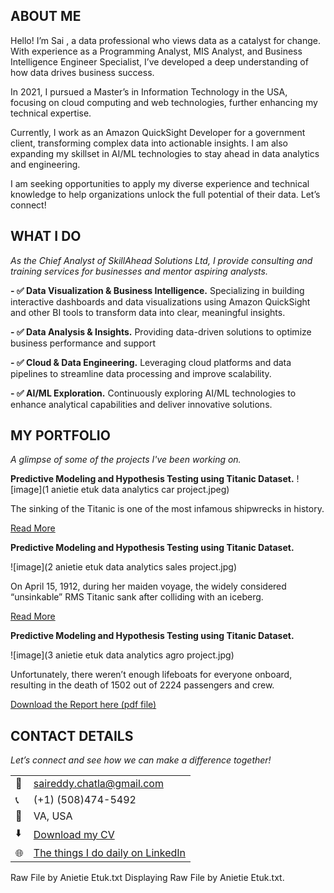 
<!--Section 1: Introduce your self-->
## ABOUT ME

Hello! I’m Sai , a data professional who views data as a catalyst for change. With experience as a Programming Analyst, MIS Analyst, and Business Intelligence Engineer Specialist, I’ve developed a deep understanding of how data drives business success.

In 2021, I pursued a Master’s in Information Technology in the USA, focusing on cloud computing and web technologies, further enhancing my technical expertise.

Currently, I work as an Amazon QuickSight Developer for a government client, transforming complex data into actionable insights. I am also expanding my skillset in AI/ML technologies to stay ahead in data analytics and engineering.

I am seeking opportunities to apply my diverse experience and technical knowledge to help organizations unlock the full potential of their data. Let’s connect!


<!--Mention your top/relevant skills here - core and soft skills-->
## WHAT I DO

*As the Chief Analyst of SkillAhead Solutions Ltd, I provide consulting and training services for businesses and mentor aspiring analysts.*

**- ✅ Data Visualization & Business Intelligence.**
Specializing in building interactive dashboards and data visualizations using Amazon QuickSight and other BI tools to transform data into clear, meaningful insights.

**- ✅ Data Analysis & Insights.**
Providing data-driven solutions to optimize business performance and support

**- ✅ Cloud & Data Engineering.**
Leveraging cloud platforms and data pipelines to streamline data processing and improve scalability.

**- ✅ AI/ML Exploration.**
Continuously exploring AI/ML technologies to enhance analytical capabilities and deliver innovative solutions.


<!--Section 2: List 3-4 key projects-->
## MY PORTFOLIO 

*A glimpse of some of the projects I've been working on.*

**Predictive Modeling and Hypothesis Testing using Titanic Dataset.**
![image](1 anietie etuk data analytics car project.jpeg)

The sinking of the Titanic is one of the most infamous shipwrecks in history.


[Read More](https://www.linkedin.com/pulse/predictive-modeling-hypothesis-testing-using-titanic-dataset-anietie/)

**Predictive Modeling and Hypothesis Testing using Titanic Dataset.**

![image](2 anietie etuk data analytics sales project.jpg)

On April 15, 1912, during her maiden voyage, the widely considered “unsinkable” RMS Titanic sank after colliding with an iceberg. 

[Read More](https://www.linkedin.com/pulse/predictive-modeling-hypothesis-testing-using-titanic-dataset-anietie/)

**Predictive Modeling and Hypothesis Testing using Titanic Dataset.**

![image](3 anietie etuk data analytics agro project.jpg)

Unfortunately, there weren’t enough lifeboats for everyone onboard, resulting in the death of 1502 out of 2224 passengers and crew. 

<a href="17 How to Present Data to Executives by Anietie Etuk.pdf">Download the Report here (pdf file)</a>


## CONTACT DETAILS

*Let’s connect and see how we can make a difference together!*
<table>
  <tbody>
    <tr>
      <td>📧</td>
      <td><a href="mailto:saireddy.chatla@gmail.com">saireddy.chatla@gmail.com</a></td>
    </tr>
    <tr>
      <td>📞</td>
      <td>(+1) ‪(508)474-5492‬</td>
    </tr>
    <tr>
      <td>📍</td>
      <td>VA, USA</td>
    </tr>
    <tr>
      <td>⬇️</td>
      <td><a href="https://etuk123456.github.io/portfolio1/docs/Profile.pdf">Download my CV</a></td>
    </tr>
    <tr>
      <td>🌐</td>
      <td><a href="https://linkedin.com/in/saireddychatla123">The things I do daily on LinkedIn</a></td>
    </tr>
  </tbody>
</table>

   




Raw File by Anietie Etuk.txt
Displaying Raw File by Anietie Etuk.txt.
